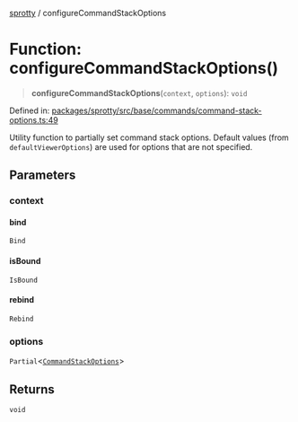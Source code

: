 
[sprotty](../globals) / configureCommandStackOptions

# Function: configureCommandStackOptions()

> **configureCommandStackOptions**(`context`, `options`): `void`

Defined in: [packages/sprotty/src/base/commands/command-stack-options.ts:49](https://github.com/eclipse-sprotty/sprotty/blob/f9b2433481cc27a1ac0c92d525a92039ae7f6c76/packages/sprotty/src/base/commands/command-stack-options.ts#L49)

Utility function to partially set command stack options. Default values (from `defaultViewerOptions`) are used for
options that are not specified.

## Parameters

### context

#### bind

`Bind`

#### isBound

`IsBound`

#### rebind

`Rebind`

### options

`Partial`\<[`CommandStackOptions`](../Interface.CommandStackOptions)\>

## Returns

`void`
